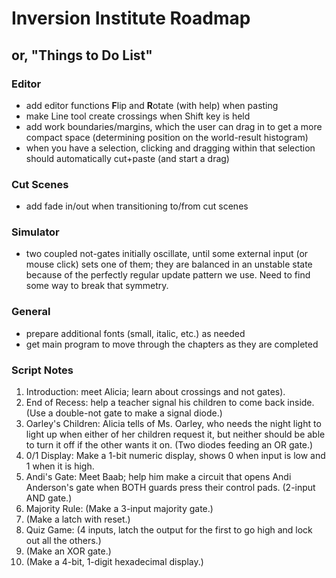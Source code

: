 # Inversion Institute Roadmap
## or, "Things to Do List"

### Editor
- add editor functions **F**lip and **R**otate (with help) when pasting
- make Line tool create crossings when Shift key is held
- add work boundaries/margins, which the user can drag in to get a more compact space (determining position on the world-result histogram)
- when you have a selection, clicking and dragging within that selection should automatically cut+paste (and start a drag)

### Cut Scenes
- add fade in/out when transitioning to/from cut scenes

### Simulator
- two coupled not-gates initially oscillate, until some external input (or mouse click) sets one of them; they are balanced in an unstable state because of the perfectly regular update pattern we use.  Need to find some way to break that symmetry.

### General
- prepare additional fonts (small, italic, etc.) as needed
- get main program to move through the chapters as they are completed

### Script Notes
1. Introduction: meet Alicia; learn about crossings and not gates).
1. End of Recess: help a teacher signal his children to come back inside.  (Use a double-not gate to make a signal diode.)
1. Oarley's Children: Alicia tells of Ms. Oarley, who needs the night light to light up when either of her children request it, but neither should be able to turn it off if the other wants it on. (Two diodes feeding an OR gate.)
1. 0/1 Display: Make a 1-bit numeric display, shows 0 when input is low and 1 when it is high.
1. Andi's Gate: Meet Baab; help him make a circuit that opens Andi Anderson's gate when BOTH guards press their control pads. (2-input AND gate.)
1. Majority Rule: (Make a 3-input majority gate.)
1. (Make a latch with reset.)
1. Quiz Game: (4 inputs, latch the output for the first to go high and lock out all the others.)
1. (Make an XOR gate.)
1. (Make a 4-bit, 1-digit hexadecimal display.)

